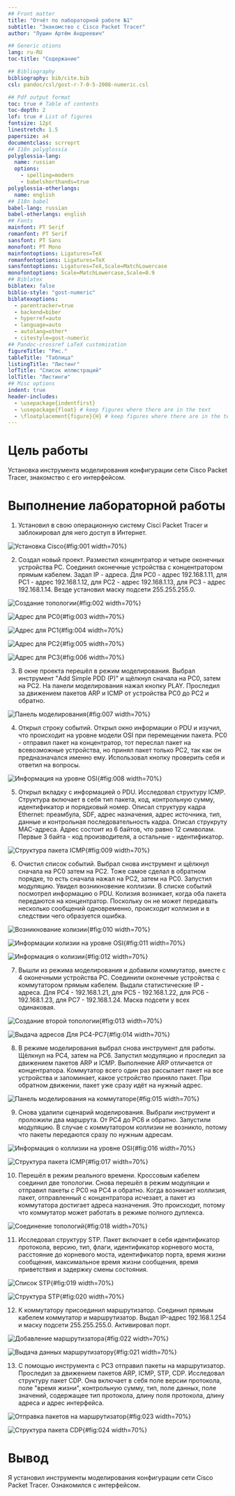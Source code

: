 ```yaml
---
## Front matter
title: "Отчёт по лабораторной работе №1" 
subtitle: "Знакомство с Cisco Packet Tracer"
author: "Лушин Артём Андреевич"

## Generic otions
lang: ru-RU
toc-title: "Содержание"

## Bibliography
bibliography: bib/cite.bib
csl: pandoc/csl/gost-r-7-0-5-2008-numeric.csl

## Pdf output format
toc: true # Table of contents
toc-depth: 2
lof: true # List of figures
fontsize: 12pt
linestretch: 1.5
papersize: a4
documentclass: scrreprt
## I18n polyglossia
polyglossia-lang:
  name: russian
  options:
	- spelling=modern
	- babelshorthands=true
polyglossia-otherlangs:
  name: english
## I18n babel
babel-lang: russian
babel-otherlangs: english
## Fonts
mainfont: PT Serif
romanfont: PT Serif
sansfont: PT Sans
monofont: PT Mono
mainfontoptions: Ligatures=TeX
romanfontoptions: Ligatures=TeX
sansfontoptions: Ligatures=TeX,Scale=MatchLowercase
monofontoptions: Scale=MatchLowercase,Scale=0.9
## Biblatex
biblatex: false
biblio-style: "gost-numeric"
biblatexoptions:
  - parentracker=true
  - backend=biber
  - hyperref=auto
  - language=auto
  - autolang=other*
  - citestyle=gost-numeric
## Pandoc-crossref LaTeX customization
figureTitle: "Рис."
tableTitle: "Таблица"
listingTitle: "Листинг"
lofTitle: "Список иллюстраций"
lolTitle: "Листинги"
## Misc options
indent: true
header-includes:
  - \usepackage{indentfirst}
  - \usepackage{float} # keep figures where there are in the text
  - \floatplacement{figure}{H} # keep figures where there are in the text
---
```


# Цель работы

Установка инструмента моделирования конфигурации сети Cisco Packet Tracer, знакомство с его интерфейсом. 

# Выполнение лабораторной работы

1) Установил в свою операционную систему Cisci Packet Tracer и заблокировал для него доступ в Интернет. 

![Установка Cisco](/home/aalushin1/cisco1/image/1.png){#fig:001 width=70%} 

2) Создал новый проект. Разместил концентратор и четыре оконечных устройства РС. Соединил оконечные устройства с концентратором прямым кабелем. Задал IP - адреса. Для РС0 - адрес 192.168.1.11, для РС1 - адрес 192.168.1.12, для РС2 - адрес 192.168.1.13, для РС3 - адрес 192.168.1.14. Везде установил маску подсети 255.255.255.0. 

![Создание топологии](/home/aalushin1/cisco1/image/2.png){#fig:002 width=70%}

![Адрес для РС0](/home/aalushin1/cisco1/image/3.png){#fig:003 width=70%}

![Адрес для РС1](/home/aalushin1/cisco1/image/4.png){#fig:004 width=70%} 

![Адрес для РС2](/home/aalushin1/cisco1/image/5.png){#fig:005 width=70%} 

![Адрес для РС3](/home/aalushin1/cisco1/image/6.png){#fig:006 width=70%}

3) В окне проекта перешёл в режим моделирования. Выбрал инструмент "Add Simple PDD (P)" и щёлкнул сначала на РС0, затем на РС2. На панели моделирования нажал кнопку PLAY. Проследил за движением пакетов ARP и IСMP от устройства РС0 до РС2 и обратно. 

![Панель моделирования](/home/aalushin1/cisco1/image/7.png){#fig:007 width=70%} 

4) Открыл строку событий. Открыл окно информации о PDU и изучил, что происходит на уровне модели OSI при перемещении пакета. РС0 - отправил пакет на концентратор, тот переслал пакет на всевозможные устройства, но принял пакет только РС2, так как он предназначался именно ему. Использовал кнопку проверить себя и ответил на вопросы. 

![Информация на уровне OSI](/home/aalushin1/cisco1/image/8.png){#fig:008 width=70%}

5) Открыл вкладку с информацией о PDU. Исследовал структуру ICMP. Структура включает в себя тип пакета, код, контрольную сумму, идентификатор и порядковый номер. Описал структуру кадра Ethernet: преамбула, SDF, адрес назначения, адрес источника, тип, данные и контрольная последовательность кадра. Описал струкруту MAC-адреса. Адрес состоит из 6 байтов, что равно 12 символам. Первые 3 байта - код производителя, а остальные - идентификатор. 

![Структура пакета ICMP](/home/aalushin1/cisco1/image/9.png){#fig:009 width=70%} 

6) Очистил список событий. Выбрал снова инструмент и щёлкнул сначала на РС0 затем на РС2. Тоже самое сделал в обратном порядке, то есть сначала нажал на РС2, затем на РС0. Запустил модуляцию. Увидел возникновение коллизии. В списке событий посмотрел информацию о PDU. Колизия возникает, когда оба пакета передаются на концентратор. Поскольку он не может передавать несколько сообщений одновременно, происходит коллизия и в следствии чего образуется ошибка. 

![Возникнование колизии](/home/aalushin1/cisco1/image/10.png){#fig:010 width=70%} 

![Информации колизии на уровне OSI](/home/aalushin1/cisco1/image/11.png){#fig:011 width=70%}

![Информация о колизии](/home/aalushin1/cisco1/image/12.png){#fig:012 width=70%} 

7) Вышли из режима моделирования и добавили коммутатор, вместе с 4 оконечными устройства РС. Соединили оконечные устройства с коммутатором прямым кабелем. Выдали статистические IP - адреса. Для РС4 - 192.168.1.21, для РС5 - 192.168.1.22, для РС6 - 192.168.1.23, для РС7 - 192.168.1.24. Маска подсети у всех одинаковая. 

![Создание второй топологии](/home/aalushin1/cisco1/image/13.png){#fig:013 width=70%}

![Выдача адресов Для РС4-РС7](/home/aalushin1/cisco1/image/14.png){#fig:014 width=70%}

8) В режиме моделирования выбрал снова инструмент для работы. Щёлкнул на РС4, затем на РС6. Запустил модуляцию и проследил за движением пакетов ARP и ICMP. Выполнение ARP отличается от концентратора. Коммутатор всего один раз рассылает пакет на все устройства и запоминает, какое устройство приняло пакет. При обратном движении, пакет уже сразу идёт на нужный адрес. 

![Панель моделирования на коммутаторе](/home/aalushin1/cisco1/image/15.png){#fig:015 width=70%} 

9) Снова удалили сценарий моделирования. Выбрали инструмент и проложили два маршрута. От РС4 до РС6 и обратно. Запустили модуляцию. В случае с коммутатором коллизии не возникло, потому что пакеты передаются сразу по нужным адресам. 

![Информация о коллизии на уровне OSI](/home/aalushin1/cisco1/image/16.png){#fig:016 width=70%} 

![Структура пакета ICMP](/home/aalushin1/cisco1/image/17.png){#fig:017 width=70%} 

10) Перешёл в режим реального времени. Кроссовым кабелем соединил две топологии. Снова перешёл в режим модуляции и отправил пакеты с РС0 на РС4 и обратно. Когда возникает коллизия, пакет, отправленный с концентратора исчезает, а пакет из коммутатора достигает адреса назначения. Это происходит, потому что коммутатор может работать в режиме полного дуплекса. 

![Соединение топологий](/home/aalushin1/cisco1/image/18.png){#fig:018 width=70%} 

11) Исследовал структуру STP. Пакет включает в себя идентификатор протокола, версию, тип, флаги, идентификатор корневого моста, расстояние до корневого моста, идентификатор порта, время жизни сообщения, максимальное время жизни сообщения, время приветствия и задержку смены состояния. 

![Список STP](/home/aalushin1/cisco1/image/19.png){#fig:019 width=70%} 

![Структура STP](/home/aalushin1/cisco1/image/20.png){#fig:020 width=70%} 

12) К коммутатору присоединил маршрутизатор. Соединил прямым кабелем коммутатор и маршрутизатор. Выдал IP-адрес 192.168.1.254 и маску подсети 255.255.255.0. Активировал порт. 

![Добавление маршрутизатора](/home/aalushin1/cisco1/image/21.png){#fig:022 width=70%} 

![Выдача данных маршрутизатору](/home/aalushin1/cisco1/image/22.png){#fig:021 width=70%} 

13) С помощью инструмента с РС3 отправил пакеты на маршрутизатор. Проследил за движением пакетов ARP, ICMP, STP, CDP. Исследовал структуру пакет CDP. Она включает в себя поле версии протокола, поле "время жизни", контрольную сумму, тип, поле данных, поле значений, содержащее тип протокола, длину поля протокола, длину адреса и адрес интерфейса.

![Отправка пакетов на маршрутизатор](/home/aalushin1/cisco1/image/23.png){#fig:023 width=70%} 

![Структура пакета CDP](/home/aalushin1/cisco1/image/24.png){#fig:024 width=70%} 

# Вывод 

Я установил инструменты моделирования конфигурации сети Cisco Packet Tracer. Ознакомился с интерфейсом. 


